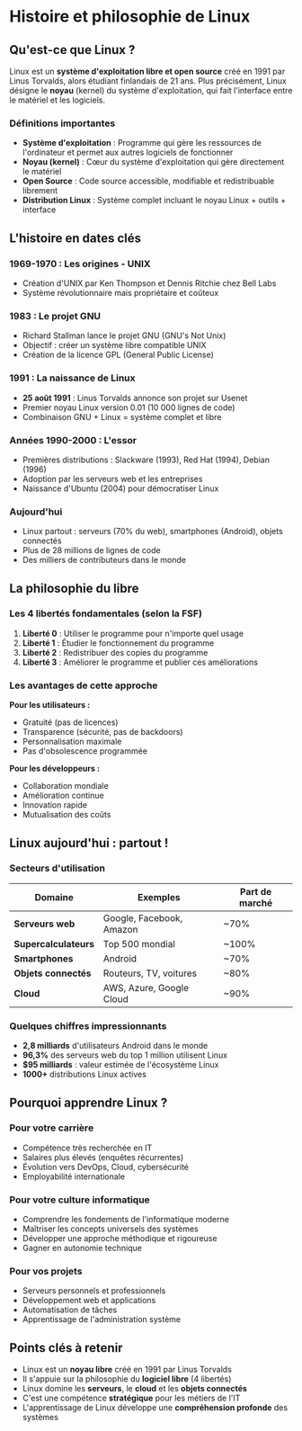 # Histoire et philosophie de Linux

## Qu'est-ce que Linux ?

Linux est un **système d'exploitation libre et open source** créé en 1991 par Linus Torvalds, alors étudiant finlandais de 21 ans. Plus précisément, Linux désigne le **noyau** (kernel) du système d'exploitation, qui fait l'interface entre le matériel et les logiciels.

### Définitions importantes

- **Système d'exploitation** : Programme qui gère les ressources de l'ordinateur et permet aux autres logiciels de fonctionner
- **Noyau (kernel)** : Cœur du système d'exploitation qui gère directement le matériel
- **Open Source** : Code source accessible, modifiable et redistribuable librement
- **Distribution Linux** : Système complet incluant le noyau Linux + outils + interface

## L'histoire en dates clés

### 1969-1970 : Les origines - UNIX
- Création d'UNIX par Ken Thompson et Dennis Ritchie chez Bell Labs
- Système révolutionnaire mais propriétaire et coûteux

### 1983 : Le projet GNU
- Richard Stallman lance le projet GNU (GNU's Not Unix)
- Objectif : créer un système libre compatible UNIX
- Création de la licence GPL (General Public License)

### 1991 : La naissance de Linux
- **25 août 1991** : Linus Torvalds annonce son projet sur Usenet
- Premier noyau Linux version 0.01 (10 000 lignes de code)
- Combinaison GNU + Linux = système complet et libre

### Années 1990-2000 : L'essor
- Premières distributions : Slackware (1993), Red Hat (1994), Debian (1996)
- Adoption par les serveurs web et les entreprises
- Naissance d'Ubuntu (2004) pour démocratiser Linux

### Aujourd'hui
- Linux partout : serveurs (70% du web), smartphones (Android), objets connectés
- Plus de 28 millions de lignes de code
- Des milliers de contributeurs dans le monde

## La philosophie du libre

### Les 4 libertés fondamentales (selon la FSF)

1. **Liberté 0** : Utiliser le programme pour n'importe quel usage
2. **Liberté 1** : Étudier le fonctionnement du programme
3. **Liberté 2** : Redistribuer des copies du programme
4. **Liberté 3** : Améliorer le programme et publier ces améliorations

### Les avantages de cette approche

**Pour les utilisateurs :**
- Gratuité (pas de licences)
- Transparence (sécurité, pas de backdoors)
- Personnalisation maximale
- Pas d'obsolescence programmée

**Pour les développeurs :**
- Collaboration mondiale
- Amélioration continue
- Innovation rapide
- Mutualisation des coûts

## Linux aujourd'hui : partout !

### Secteurs d'utilisation

| Domaine | Exemples | Part de marché |
|---------|----------|----------------|
| **Serveurs web** | Google, Facebook, Amazon | ~70% |
| **Supercalculateurs** | Top 500 mondial | ~100% |
| **Smartphones** | Android | ~70% |
| **Objets connectés** | Routeurs, TV, voitures | ~80% |
| **Cloud** | AWS, Azure, Google Cloud | ~90% |

### Quelques chiffres impressionnants

- **2,8 milliards** d'utilisateurs Android dans le monde
- **96,3%** des serveurs web du top 1 million utilisent Linux
- **$95 milliards** : valeur estimée de l'écosystème Linux
- **1000+** distributions Linux actives

## Pourquoi apprendre Linux ?

### Pour votre carrière
- Compétence très recherchée en IT
- Salaires plus élevés (enquêtes récurrentes)
- Évolution vers DevOps, Cloud, cybersécurité
- Employabilité internationale

### Pour votre culture informatique
- Comprendre les fondements de l'informatique moderne
- Maîtriser les concepts universels des systèmes
- Développer une approche méthodique et rigoureuse
- Gagner en autonomie technique

### Pour vos projets
- Serveurs personnels et professionnels
- Développement web et applications
- Automatisation de tâches
- Apprentissage de l'administration système

## Points clés à retenir

- Linux est un **noyau libre** créé en 1991 par Linus Torvalds
- Il s'appuie sur la philosophie du **logiciel libre** (4 libertés)
- Linux domine les **serveurs**, le **cloud** et les **objets connectés**
- C'est une compétence **stratégique** pour les métiers de l'IT
- L'apprentissage de Linux développe une **compréhension profonde** des systèmes